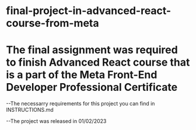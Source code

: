 # final-project-in-advanced-react-course-from-meta

# The final assignment was required to finish Advanced React course that is a part of the Meta Front-End Developer Professional Certificate

--The necessarry requirements for this project you can find in INSTRUCTIONS.md

--The project was released in 01/02/2023


